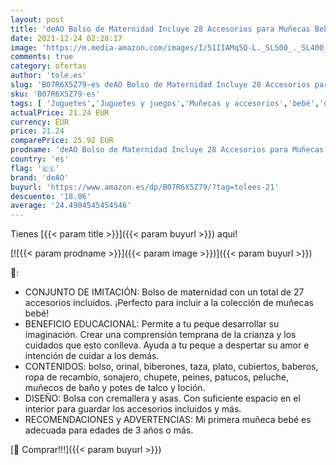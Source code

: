 ```yaml
---
layout: post
title: 'deAO Bolso de Maternidad Incluye 28 Accesorios para Muñecas Bebé Conjunto Infantil de Imitación para Jugar a ser Mamá y Papá'
date: 2021-12-24 02:28:17
image: 'https://m.media-amazon.com/images/I/51IIAMq5Q-L._SL500_._SL400_.jpg'
comments: true
category: ofertas
author: 'tole.es'
slug: 'B07R6X5Z79-es deAO Bolso de Maternidad Incluye 28 Accesorios para...'
sku: 'B07R6X5Z79-es'
tags: [ 'Juguetes','Juguetes y juegos','Muñecas y accesorios','bebé','deao', ]
actualPrice: 21.24 EUR
currency: EUR
price: 21.24
comparePrice: 25.92 EUR
prodname: 'deAO Bolso de Maternidad Incluye 28 Accesorios para Muñecas Bebé Conjunto Infantil de Imitación para Jugar a ser Mamá y Papá'
country: 'es'
flag: '🇪🇸'
brand: 'deAO'
buyurl: 'https://www.amazon.es/dp/B07R6X5Z79/?tag=tolees-21'
descuento: '18.06'
average: '24.4904545454546'
---
```


Tienes [{{< param title >}}]({{< param buyurl >}}) aqui!

[![{{< param prodname >}}]({{< param image >}})]({{< param buyurl >}})

🔎:

- CONJUNTO DE IMITACIÓN: Bolso de maternidad con un total de 27 accesorios incluidos. ¡Perfecto para incluir a la colección de muñecas bebé!
- BENEFICIO EDUCACIONAL: Permite a tu peque desarrollar su imaginación. Crear una comprensión temprana de la crianza y los cuidados que esto conlleva. Ayuda a tu peque a despertar su amor e intención de cuidar a los demás.
- CONTENIDOS: bolso, orinal, biberones, taza, plato, cubiertos, baberos, ropa de recambio, sonajero, chupete, peines, patucos, peluche, muñecos de baño y potes de talco y loción.
- DISEÑO: Bolsa con cremallera y asas. Con suficiente espacio en el interior para guardar los accesorios incluidos y más.
- RECOMENDACIONES y ADVERTENCIAS: Mi primera muñeca bebé es adecuada para edades de 3 años o más.

[🛒 Comprar!!!]({{< param buyurl >}})
